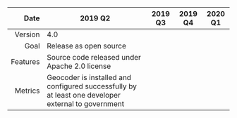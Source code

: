 | Date  | 2019 Q2                      | 2019 Q3                      | 2019 Q4                      | 2020 Q1                      |
|--:|---|---|---|---|
|Version|4.0| | | |
|Goal| Release as open source| | | |
|Features|Source code released under Apache 2.0 license| | | |
|Metrics|Geocoder is installed and configured successfully by at least one developer external to government| | | |

